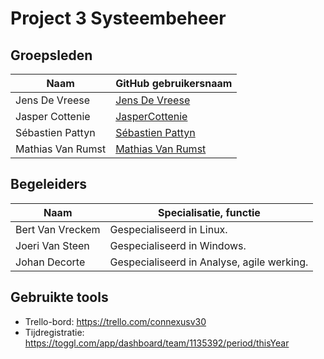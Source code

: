 # Project 3 Systeembeheer

## Groepsleden
 
 Naam  | GitHub gebruikersnaam
------------- | -------------
Jens De Vreese  | [Jens De Vreese](https://github.com/jensdevreese)
Jasper Cottenie | [JasperCottenie](https://github.com/JasperCottenie)
Sébastien Pattyn  | [Sébastien Pattyn](https://github.com/Sebastienpattyn)
Mathias Van Rumst | [Mathias Van Rumst](https://github.com/mathias27) 

## Begeleiders
 Naam  | Specialisatie, functie
------------- | -------------
Bert Van Vreckem | Gespecialiseerd in Linux.
Joeri Van Steen | Gespecialiseerd in Windows.
Johan Decorte  | Gespecialiseerd in Analyse, agile werking.

## Gebruikte tools
* Trello-bord: <https://trello.com/connexusv30>
* Tijdregistratie: <https://toggl.com/app/dashboard/team/1135392/period/thisYear>
